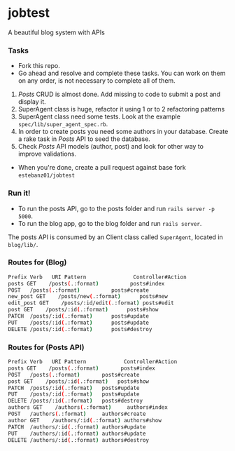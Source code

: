 # jobtest
A beautiful blog system with APIs

### Tasks 

* Fork this repo. 
* Go ahead and resolve and complete these tasks. You can work on them on any order, is not necessary to complete all of them.

1. *Posts* CRUD is almost done. Add missing to code to submit a post and display it.
2. SuperAgent class is huge, refactor it using 1 or to 2 refactoring patterns
3. SuperAgent class need some tests. Look at the example `spec/lib/super_agent_spec.rb`.
4. In order to create posts you need some authors in your database. Create a rake task in *Posts* API to seed the database.
5. Check *Posts* API models (author, post) and look for other way to improve validations.

* When you're done, create a pull request against base fork `estebanz01/jobtest`

### Run it!

* To run the posts API, go to the posts folder and run `rails server -p 5000`.
* To run the blog app, go to the blog folder and run `rails server`.

The posts API is consumed by an Client class called `SuperAgent`, located in `blog/lib/`.

### Routes for (Blog)

```bash
Prefix Verb   URI Pattern               Controller#Action
posts GET    /posts(.:format)          posts#index
POST   /posts(.:format)          posts#create
new_post GET    /posts/new(.:format)      posts#new
edit_post GET    /posts/:id/edit(.:format) posts#edit
post GET    /posts/:id(.:format)      posts#show
PATCH  /posts/:id(.:format)      posts#update
PUT    /posts/:id(.:format)      posts#update
DELETE /posts/:id(.:format)      posts#destroy
```

### Routes for (Posts API)

```bash
Prefix Verb   URI Pattern            Controller#Action
posts GET    /posts(.:format)       posts#index
POST   /posts(.:format)       posts#create
post GET    /posts/:id(.:format)   posts#show
PATCH  /posts/:id(.:format)   posts#update
PUT    /posts/:id(.:format)   posts#update
DELETE /posts/:id(.:format)   posts#destroy
authors GET    /authors(.:format)     authors#index
POST   /authors(.:format)     authors#create
author GET    /authors/:id(.:format) authors#show
PATCH  /authors/:id(.:format) authors#update
PUT    /authors/:id(.:format) authors#update
DELETE /authors/:id(.:format) authors#destroy
```


